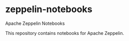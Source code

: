 # zeppelin-notebooks
Apache Zeppelin Notebooks

This repository contains notebooks for Apache Zeppelin.
